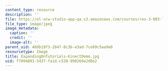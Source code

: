 ```yaml
---
content_type: resource
description: ''
file: https://ol-ocw-studio-app-qa.s3.amazonaws.com/courses/res-3-003-learn-to-build-your-own-videogame-with-the-unity-game-engine-and-microsoft-kinect-january-iap-2017/f70948015437fa1dc520990269a2d8e2_ExpandingOnTutorials-KinectDemo.jpg
file_type: image/jpeg
image_metadata:
  caption: ''
  credit: ''
  image-alt: ''
parent_uid: 48db19f3-2847-8c3b-e3ad-7ce69c5aa9e0
resourcetype: Image
title: ExpandingOnTutorials-KinectDemo.jpg
uid: f7094801-5437-fa1d-c520-990269a2d8e2
---
```

